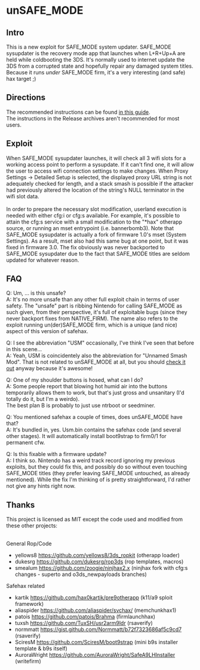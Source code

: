 # unSAFE_MODE

## Intro

This is a new exploit for SAFE_MODE system updater. SAFE_MODE sysupdater is the recovery mode app that launches when L+R+Up+A are held while coldbooting the 3DS. It's normally used to internet update the 3DS from a corrupted state and hopefully repair any damaged system titles. Because it runs *under* SAFE_MODE firm, it's a very interesting (and safe) hax target ;)

## Directions 

The recommended instructions can be found [in this guide](https://3ds.hacks.guide/seedminer.html).<br>
The instructions in the Release archives aren't recommended for most users.

## Exploit 

When SAFE_MODE sysupdater launches, it will check all 3 wifi slots for a working access point to perform a sysupdate. If it can't find one, it will allow the user to access wifi connection settings to make changes. When Proxy Settings -> Detailed Setup is selected, the displayed proxy URL string is not adequately checked for length, and a stack smash is possible if the attacker had previously altered the location of the string's NULL terminator in the wifi slot data.<br><br>
In order to prepare the necessary slot modification, userland execution is needed with either cfg:i or cfg:s available. For example, it's possible to attain the cfg:s service with a small modification to the "*hax" otherapp source, or running an mset entrypoint (i.e. bannerbomb3). Note that SAFE_MODE sysupdater is actually a fork of firmware 1.0's mset (System Settings). As a result, mset also had this same bug at one point, but it was fixed in firmware 3.0. The fix obviously was never backported to SAFE_MODE sysupdater due to the fact that SAFE_MODE titles are seldom updated for whatever reason.

## FAQ

Q: Um, ... is this unsafe?<br>
A: It's no more unsafe than any other full exploit chain in terms of user safety. The "unsafe" part is ribbing Nintendo for calling SAFE_MODE as such given, from their perspective, it's full of exploitable bugs (since they never backport fixes from NATIVE_FIRM). The name also refers to the exploit running un(der)SAFE_MODE firm, which is a unique (and nice) aspect of this version of safehax.

Q: I see the abbreviation "USM" occasionally, I've think I've seen that before in this scene...<br>
A: Yeah, USM is coincidentely also the abbreviation for "Unnamed Smash Mod". That is not related to unSAFE_MODE at all, but you should [check it out](https://unnamedmods.com/) anyway because it's awesome!

Q: One of my shoulder buttons is hosed, what can I do?<br>
A: Some people report that blowing hot humid air into the buttons temporarily allows them to work, but that's just gross and unsanitary (I'd totally do it, but I'm a weirdo).<br>
The best plan B is probably to just use ntrboot or seedminer.

Q: You mentioned safehax a couple of times, does unSAFE_MODE have that?<br>
A: It's bundled in, yes. Usm.bin contains the safehax code (and several other stages). It will automatically install boot9strap to firm0/1 for permanent cfw.

Q: Is this fixable with a firmware update?<br>
A: I think so. Nintendo has a weird track record ignoring my previous exploits, but they could fix this, and possibly do so without even touching SAFE_MODE titles (they prefer leaving SAFE_MODE untouched, as already mentioned). While the fix I'm thinking of is pretty straightforward, I'd rather not give any hints right now.

## Thanks 
This project is licensed as MIT except the code used and modified from these other projects:<br><br>

General Rop/Code
- yellows8 https://github.com/yellows8/3ds_ropkit (otherapp loader)
- dukesrg https://github.com/dukesrg/rop3ds (rop templates, macros)
- smealum https://github.com/zoogie/ninjhax2.x (ninjhax fork with cfg:s changes - superto and o3ds_newpayloads branches)

Safehax related
- kartik https://github.com/hax0kartik/pre9otherapp (k11/a9 sploit framework)
- aliaspider https://github.com/aliaspider/svchax/ (memchunkhax1)
- patois https://github.com/patois/Brahma (firmlaunchhax)
- tuxsh https://github.com/TuxSH/usr2arm9ldr (rsaverify)
- normmatt https://gist.github.com/Normmatt/b72f7323686af5c9cd7 (rsaverify)
- SciresM https://github.com/SciresM/boot9strap (mini b9s installer template & b9s itself)
- AuroraWright https://github.com/AuroraWright/SafeA9LHInstaller (writefirm)
